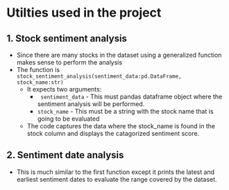# Utilties used in the project

## 1. Stock sentiment analysis

- Since there are many stocks in the dataset using a generalized function makes sense to perform the analysis
- The function is `stock_sentiment_analysis(sentiment_data:pd.DataFrame, stock_name:str)`
  - It expects two arguments:
    - ` sentiment_data` - This must pandas dataframe object where the sentiment analysis will be performed.
    - `stock_name` - This must be a string with the stock name that is going to be evaluated
  - The code captures the data where the stock_name is found in the stock column and displays the catagorized sentiment score.

## 2. Sentiment date analysis

- This is much similar to the first function except it prints the latest and earliest sentiment dates to evaluate the range covered by the dataset.
